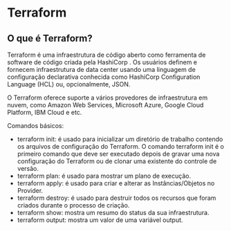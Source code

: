 # Terraform

## O que é Terraform?
Terraform é uma infraestrutura de código aberto como ferramenta de software de código criada pela HashiCorp . Os usuários definem e fornecem infraestrutura de data center usando uma linguagem de configuração declarativa conhecida como HashiCorp Configuration Language (HCL) ou, opcionalmente, JSON.

O Terraform oferece suporte a vários provedores de infraestrutura em nuvem, como Amazon Web Services, Microsoft Azure, Google Cloud Platform, IBM Cloud e etc.

Comandos básicos:

- terraform init: é usado para inicializar um diretório de trabalho contendo os arquivos de configuração do Terraform. O comando terraform init é o primeiro comando que deve ser executado depois de gravar uma nova configuração do Terraform ou de clonar uma existente do controle de versão.
- terraform plan: é usado para mostrar um plano de execução.
- terraform apply: é usado para criar e alterar as Instâncias/Objetos no Provider.
- terraform destroy: é usado para destruir todos os recursos que foram criados durante o processo de criação.
- terraform show: mostra um resumo do status da sua infraestrutura.
- terraform output: mostra um valor de uma variável output.
